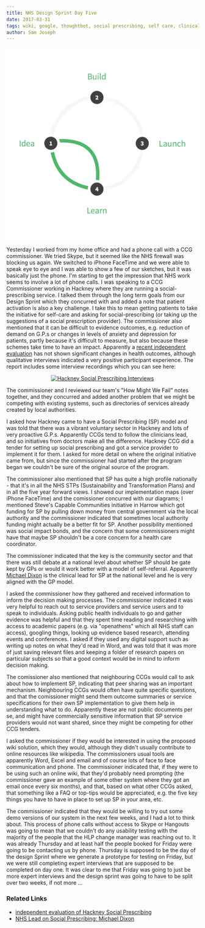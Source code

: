 ```yaml
---
title: NHS Design Sprint Day Five
date: 2017-03-31
tags: wiki, google, thoughtbot, social prescribing, self care, clinical commissioning groups, communication
author: Sam Joseph
---
```


![design sprint](/images/design_sprint.png)

Yesterday I worked from my home office and had a phone call with a CCG commissioner.  We tried Skype, but it seemed like the NHS firewall was blocking us again. We switched to iPhone FaceTime and we were able to speak eye to eye and I was able to show a few of our sketches, but it was basically just the phone.  I'm starting to get the impression that NHS work seems to involve a lot of phone calls.  I was speaking to a CCG Commissioner working in Hackney where they are running a social-prescribing service.  I talked them through the long term goals from our Design Sprint which they concurred with and added a note that patient activation is also a key challenge. I take this to mean getting patients to take the initiative for self-care and asking for social-prescribing (or taking up the suggestions of a social prescription provider).  The commissioner also mentioned that it can be difficult to evidence outcomes, e.g. reduction of demand on G.P.s or changes in levels of anxiety and depression for patients, partly because it's difficult to measure, but also because these schemes take time to have an impact.  Apparently a [recent independent evaluation](http://www.health.org.uk/programmes/shine-2014/projects/social-prescribing-integrating-gp-and-community-health-assets) has not shown significant changes in health outcomes, although qualitative interviews indicated a very positive participant experience.  The report includes some interview recordings which you can see here:

<p align='center'><a href="https://www.youtube.com/watch?v=PCxRLAM7wBQ"><img src="https://img.youtube.com/vi/PCxRLAM7wBQ/0.jpg" alt="Hackney Social Prescribing Interviews" /></a></p>

The commissioner and I reviewed our team's "How Might We Fail" notes together, and they concurred and added another problem that we might be competing with existing systems, such as directories of services already created by local authorities.

I asked how Hackney came to have a Social Prescribing (SP) model and was told that there was a vibrant voluntary sector in Hackney and lots of very proactive G.P.s. Apparently CCGs tend to follow the clinicians lead, and so initiatives from doctors make all the difference.  Hackney CCG did a tender for setting up social prescribing and got a service provider to implement it for them.  I asked for more detail on where the original initiative came from, but since the commissioner had started after the program began we couldn't be sure of the original source of the program.

The commissioner also mentioned that SP has quite a high profile nationally - that it's in all the NHS STPs (Sustainability and Transformation Plans) and in all the five year forward views.  I showed our implementation maps (over iPhone FaceTime) and the comissioner concurred with our diagrams; I mentioned Steve's Capable Communities initiative in Harrow which got funding for SP by pulling down money from central government via the local authority and the commissioner indicated that sometimes local authority funding might actually be a better fit for SP.  Another possibility mentioned was social impact bonds, and the concern that some commissioners might have that maybe SP shouldn't be a core concern for a health care coordinator.

The commissioner indicated that the key is the community sector and that there was still debate at a national level about whether SP should be gate kept by GPs or would it work better with a model of self-referral.  Apparently [Michael Dixon](https://en.wikipedia.org/wiki/Michael_Dixon_(doctor)) is the clinical lead for SP at the national level and he is very aligned with the GP model.

I asked the commissioner how they gathered and received information to inform the decision making processes.  The commissioner indicated it was very helpful to reach out to service providers and service users and to speak to individuals.  Asking public health individuals to go and gather evidence was helpful and that they spent time reading and researching with access to academic papers (e.g. via "openathens" which all NHS staff can access), googling things, looking up evidence based research, attending events and conferences.  I asked if they used any digital support such as writing up notes on what they'd read in Word, and was told that it was more of just saving relevant files and keeping a folder of research papers on particular subjects so that a good context would be in mind to inform decision making.

The comissioner also mentioned that neighbouring CCGs would call to ask about how to implement SP, indicating that peer sharing was an important mechanism.  Neighbouring CCGs would often have quite specific questions, and that the comissioner might send them outcome summaries or service specifications for their own SP implementation to give them help in understanding what to do.  Apparently these are not public documents per se, and might have commercially sensitive information that SP service providers would not want shared, since they might be competing for other CCG tenders.

I asked the commissioner if they would be interested in using the proposed wiki solution, which they would, although they didn't usually contribute to online resources like wikipedia.  The commissioners usual tools are apparently Word, Excel and email and of course lots of face to face communication and phone.  The commissioner indicated that, if they were to be using such an online wiki, that they'd probably need prompting (the commissioner gave an example of some other system where they got an email once every six months), and that, based on what other CCGs asked, that something like a FAQ or top-tips would be appreciated, e.g. the five key things you have to have in place to set up SP in your area, etc.

The commissioner indicated that they would be willing to try out some demo versions of our system in the next few weeks, and I had a lot to think about.  This process of phone calls without access to Skype or Hangouts was going to mean that we couldn't do any usability testing with the majority of the people that the HLP change manager was reaching out to.  It was already Thursday and at least half the people booked for Friday were going to be contacting us by phone.   Thursday is supposed to be the day of the design Sprint where we generate a prototype for testing on Friday, but we were still completing expert interviews that are supposed to be completed on day one.  It was clear to me that Friday was going to just be more expert interviews and the design sprint was going to have to be split over two weeks, if not more ...

### Related Links

* [independent evaluation of Hackney Social Prescribing](http://www.health.org.uk/programmes/shine-2014/projects/social-prescribing-integrating-gp-and-community-health-assets)
* [NHS Lead on Social Prescribing: Michael Dixon](https://en.wikipedia.org/wiki/Michael_Dixon_(doctor))
